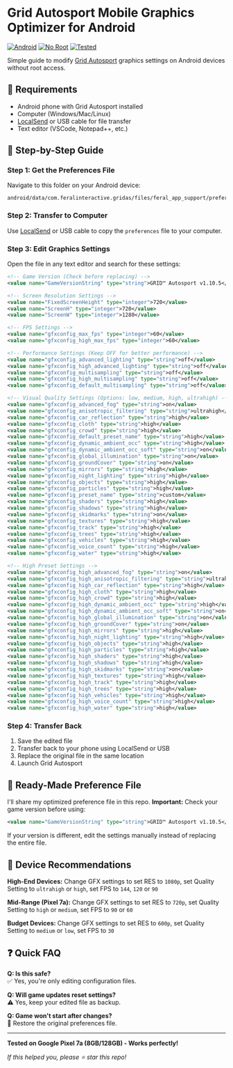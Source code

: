 # Grid Autosport Mobile Graphics Optimizer for Android

[![Android](https://img.shields.io/badge/Platform-Android-green.svg)](https://android.com)
[![No Root](https://img.shields.io/badge/Root-Not%20Required-blue.svg)](https://github.com)
[![Tested](https://img.shields.io/badge/Tested-Pixel%207a-orange.svg)](https://github.com)

Simple guide to modify [Grid Autosport](https://play.google.com/store/apps/details?id=com.feralinteractive.gridas&hl=en_IN) graphics settings on Android devices without root access.

## 📱 Requirements

- Android phone with Grid Autosport installed
- Computer (Windows/Mac/Linux)
- [LocalSend](https://localsend.org/) or USB cable for file transfer
- Text editor (VSCode, Notepad++, etc.)

## 🚀 Step-by-Step Guide

### Step 1: Get the Preferences File

Navigate to this folder on your Android device:

```
android/data/com.feralinteractive.gridas/files/feral_app_support/preferences
```

### Step 2: Transfer to Computer

Use [LocalSend](https://localsend.org/) or USB cable to copy the `preferences` file to your computer.

### Step 3: Edit Graphics Settings

Open the file in any text editor and search for these settings:

```xml
<!-- Game Version (Check before replacing) -->
<value name="GameVersionString" type="string">GRID™ Autosport v1.10.5</value>

<!-- Screen Resolution Settings -->
<value name="FixedScreenHeight" type="integer">720</value>
<value name="ScreenH" type="integer">720</value>
<value name="ScreenW" type="integer">1280</value>

<!-- FPS Settings -->
<value name="gfxconfig_max_fps" type="integer">60</value>
<value name="gfxconfig_high_max_fps" type="integer">60</value>

<!-- Performance Settings (Keep OFF for better performance) -->
<value name="gfxconfig_advanced_lighting" type="string">off</value>
<value name="gfxconfig_high_advanced_lighting" type="string">off</value>
<value name="gfxconfig_multisampling" type="string">off</value>
<value name="gfxconfig_high_multisampling" type="string">off</value>
<value name="gfxconfig_default_multisampling" type="string">off</value>

<!-- Visual Quality Settings (Options: low, medium, high, ultrahigh) -->
<value name="gfxconfig_advanced_fog" type="string">on</value>
<value name="gfxconfig_anisotropic_filtering" type="string">ultrahigh</value>
<value name="gfxconfig_car_reflection" type="string">high</value>
<value name="gfxconfig_cloth" type="string">high</value>
<value name="gfxconfig_crowd" type="string">high</value>
<value name="gfxconfig_default_preset_name" type="string">high</value>
<value name="gfxconfig_dynamic_ambient_occ" type="string">high</value>
<value name="gfxconfig_dynamic_ambient_occ_soft" type="string">on</value>
<value name="gfxconfig_global_illumination" type="string">on</value>
<value name="gfxconfig_groundCover" type="string">on</value>
<value name="gfxconfig_mirrors" type="string">high</value>
<value name="gfxconfig_night_lighting" type="string">high</value>
<value name="gfxconfig_objects" type="string">high</value>
<value name="gfxconfig_particles" type="string">high</value>
<value name="gfxconfig_preset_name" type="string">custom</value>
<value name="gfxconfig_shaders" type="string">high</value>
<value name="gfxconfig_shadows" type="string">high</value>
<value name="gfxconfig_skidmarks" type="string">on</value>
<value name="gfxconfig_textures" type="string">high</value>
<value name="gfxconfig_track" type="string">high</value>
<value name="gfxconfig_trees" type="string">high</value>
<value name="gfxconfig_vehicles" type="string">high</value>
<value name="gfxconfig_voice_count" type="string">high</value>
<value name="gfxconfig_water" type="string">high</value>

<!-- High Preset Settings -->
<value name="gfxconfig_high_advanced_fog" type="string">on</value>
<value name="gfxconfig_high_anisotropic_filtering" type="string">ultrahigh</value>
<value name="gfxconfig_high_car_reflection" type="string">high</value>
<value name="gfxconfig_high_cloth" type="string">high</value>
<value name="gfxconfig_high_crowd" type="string">high</value>
<value name="gfxconfig_high_dynamic_ambient_occ" type="string">high</value>
<value name="gfxconfig_high_dynamic_ambient_occ_soft" type="string">on</value>
<value name="gfxconfig_high_global_illumination" type="string">on</value>
<value name="gfxconfig_high_groundCover" type="string">on</value>
<value name="gfxconfig_high_mirrors" type="string">high</value>
<value name="gfxconfig_high_night_lighting" type="string">high</value>
<value name="gfxconfig_high_objects" type="string">high</value>
<value name="gfxconfig_high_particles" type="string">high</value>
<value name="gfxconfig_high_shaders" type="string">high</value>
<value name="gfxconfig_high_shadows" type="string">high</value>
<value name="gfxconfig_high_skidmarks" type="string">on</value>
<value name="gfxconfig_high_textures" type="string">high</value>
<value name="gfxconfig_high_track" type="string">high</value>
<value name="gfxconfig_high_trees" type="string">high</value>
<value name="gfxconfig_high_vehicles" type="string">high</value>
<value name="gfxconfig_high_voice_count" type="string">high</value>
<value name="gfxconfig_high_water" type="string">high</value>
```


### Step 4: Transfer Back

1. Save the edited file
2. Transfer back to your phone using LocalSend or USB
3. Replace the original file in the same location
4. Launch Grid Autosport

## 📂 Ready-Made Preference File

I'll share my optimized preference file in this repo. **Important:** Check your game version before using:

```xml
<value name="GameVersionString" type="string">GRID™ Autosport v1.10.5</value>
```


If your version is different, edit the settings manually instead of replacing the entire file.

## 🎯 Device Recommendations

**High-End Devices:** Change GFX settings to set RES to `1080p`, set Quality Setting to `ultrahigh` or `high`, set FPS to `144`, `120` or `90`

**Mid-Range (Pixel 7a):** Change GFX settings to set RES to `720p`, set Quality Setting to `high` or `medium`, set FPS to `90` or `60`

**Budget Devices:** Change GFX settings to set RES to `600p`, set Quality Setting to `medium` or `low`, set FPS to `30`

## ❓ Quick FAQ

**Q: Is this safe?**  
✅ Yes, you're only editing configuration files.

**Q: Will game updates reset settings?**  
⚠️ Yes, keep your edited file as backup.

**Q: Game won't start after changes?**  
🔧 Restore the original preferences file.

---

**Tested on Google Pixel 7a (8GB/128GB) - Works perfectly!**

*If this helped you, please ⭐ star this repo!*
